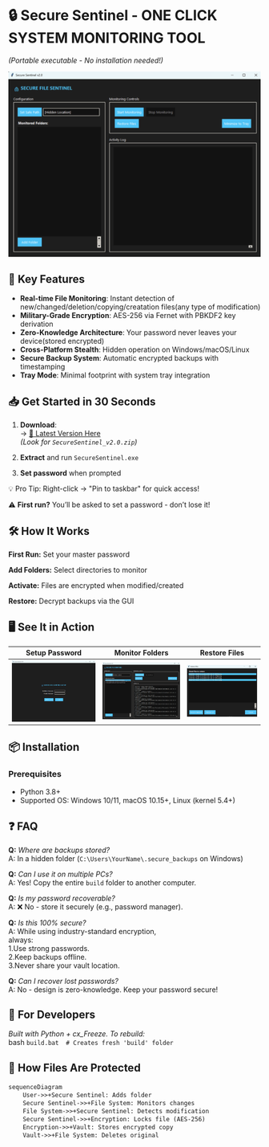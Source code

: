 # 🔒 Secure Sentinel - ONE CLICK SYSTEM MONITORING TOOL 
*(Portable executable - No installation needed!)*  

![Secure Sentinel Demo](screenshot/ui.png) 

## 🚀 Key Features
- **Real-time File Monitoring**: Instant detection of new/changed/deletion/copying/creatation files(any type of modification)
- **Military-Grade Encryption**: AES-256 via Fernet with PBKDF2 key derivation
- **Zero-Knowledge Architecture**: Your password never leaves your device(stored encrypted)
- **Cross-Platform Stealth**: Hidden operation on Windows/macOS/Linux
- **Secure Backup System**: Automatic encrypted backups with timestamping
- **Tray Mode**: Minimal footprint with system tray integration

## 📥 Get Started in 30 Seconds
1. **Download**:  
   → [🔗 Latest Version Here](https://drive.google.com/drive/folders/1nz2yW5ZtqJlxgTXkmrb8P8FwTVX6y8h0?usp=drive_link)  
   *(Look for `SecureSentinel_v2.0.zip`)*

2. **Extract** and run `SecureSentinel.exe`  
3. **Set password** when prompted

 💡 Pro Tip: Right-click → "Pin to taskbar" for quick access!
 
 ⚠️ **First run?** You’ll be asked to set a password - don’t lose it!

## 🛠️ How It Works
**First Run:** Set your master password

**Add Folders:** Select directories to monitor

**Activate:** Files are encrypted when modified/created

**Restore:** Decrypt backups via the GUI

## 🖥️ See It in Action
| Setup Password | Monitor Folders | Restore Files |
|----------------|-----------------|---------------|
| ![Login](screenshot/configure.png) | ![Main UI](screenshot/working.png) | ![Restore](screenshot/restore.png) |

## 📦 Installation
### Prerequisites
- Python 3.8+
- Supported OS: Windows 10/11, macOS 10.15+, Linux (kernel 5.4+)

## ❓ **FAQ**  
**Q:** *Where are backups stored?*  
A: In a hidden folder (`C:\Users\YourName\.secure_backups` on Windows)  

**Q:** *Can I use it on multiple PCs?*  
A: Yes! Copy the entire `build` folder to another computer.  

**Q:** *Is my password recoverable?*  
A: ❌ No - store it securely (e.g., password manager). 

**Q:** *Is this 100% secure?*  
A: While using industry-standard encryption,   
always:  
1.Use strong passwords.  
2.Keep backups offline.  
3.Never share your vault location.  

**Q:** *Can I recover lost passwords?*  
A: No - design is zero-knowledge. Keep your password secure!

## 🔧 **For Developers**  
*Built with Python + cx_Freeze. To rebuild:*  
bash
`build.bat  # Creates fresh 'build' folder`

## 🔄 How Files Are Protected
```mermaid
sequenceDiagram
    User->>+Secure Sentinel: Adds folder
    Secure Sentinel->>+File System: Monitors changes
    File System->>+Secure Sentinel: Detects modification
    Secure Sentinel->>+Encryption: Locks file (AES-256)
    Encryption->>+Vault: Stores encrypted copy
    Vault->>+File System: Deletes original

